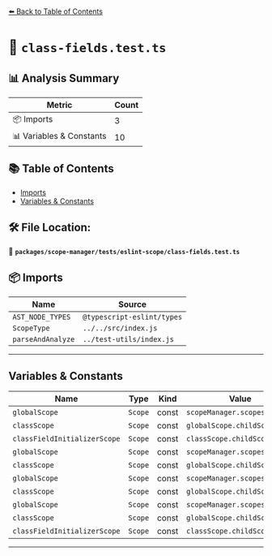 [⬅️ Back to Table of Contents](../../../../index.md)

# 📄 `class-fields.test.ts`

## 📊 Analysis Summary

| Metric | Count |
|--------|-------|
| 📦 Imports | 3 |
| 📊 Variables & Constants | 10 |

## 📚 Table of Contents

- [Imports](#imports)
- [Variables & Constants](#variables-constants)

## 🛠️ File Location:
📂 **`packages/scope-manager/tests/eslint-scope/class-fields.test.ts`**

## 📦 Imports

| Name | Source |
|------|--------|
| `AST_NODE_TYPES` | `@typescript-eslint/types` |
| `ScopeType` | `../../src/index.js` |
| `parseAndAnalyze` | `../test-utils/index.js` |


---

## Variables & Constants

| Name | Type | Kind | Value | Exported |
|------|------|------|-------|----------|
| `globalScope` | `Scope` | const | `scopeManager.scopes[0]` | ✗ |
| `classScope` | `Scope` | const | `globalScope.childScopes[0]` | ✗ |
| `classFieldInitializerScope` | `Scope` | const | `classScope.childScopes[0]` | ✗ |
| `globalScope` | `Scope` | const | `scopeManager.scopes[0]` | ✗ |
| `classScope` | `Scope` | const | `globalScope.childScopes[0]` | ✗ |
| `globalScope` | `Scope` | const | `scopeManager.scopes[0]` | ✗ |
| `classScope` | `Scope` | const | `globalScope.childScopes[0]` | ✗ |
| `globalScope` | `Scope` | const | `scopeManager.scopes[0]` | ✗ |
| `classScope` | `Scope` | const | `globalScope.childScopes[0]` | ✗ |
| `classFieldInitializerScope` | `Scope` | const | `classScope.childScopes[0]` | ✗ |


---